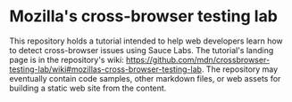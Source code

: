 # Mozilla's cross-browser testing lab

This repository holds a tutorial intended to help web developers learn how to detect cross-browser issues using Sauce Labs. The tutorial's landing page is in the repository's wiki: https://github.com/mdn/crossbrowser-testing-lab/wiki#mozillas-cross-browser-testing-lab. The repository may eventually contain code samples, other markdown files, or web assets for building a static web site from the content. 
